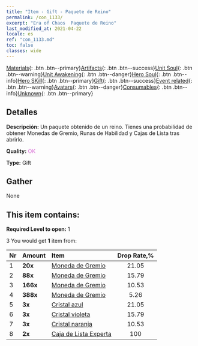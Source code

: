 ```yaml
---
title: "Item - Gift - Paquete de Reino"
permalink: /con_1133/
excerpt: "Era of Chaos  Paquete de Reino"
last_modified_at: 2021-04-22
locale: es
ref: "con_1133.md"
toc: false
classes: wide
---
```

 [Materials](/ItemsES/){: .btn .btn--primary}[Artifacts](/ItemsES/Artifacts/){: .btn .btn--success}[Unit Soul](/ItemsES/UnitSoul/){: .btn .btn--warning}[Unit Awakening](/ItemsES/UnitAwakening/){: .btn .btn--danger}[Hero Soul](/ItemsES/HeroSoul/){: .btn .btn--info}[Hero SKill](/ItemsES/HeroSkill/){: .btn .btn--primary}[Gift](/ItemsES/Gift/){: .btn .btn--success}[Event related](/ItemsES/Events/){: .btn .btn--warning}[Avatars](/ItemsES/Avatars/){: .btn .btn--danger}[Consumables](/ItemsES/Consumables/){: .btn .btn--info}[Unknown](/ItemsES/Unknown/){: .btn .btn--primary}

## Detalles
 **Descripción:** Un paquete obtenido de un reino. Tienes una probabilidad de obtener Monedas de Gremio, Runas de Habilidad y Cajas de Lista tras abrirlo.

 **Quality:** <span style="color: #DA70D6">OK</span>

 **Type:** Gift

## Gather

  None

## This item contains:

 **Required Level to open:** 1

 3 You would get **1** item  from:

  | Nr | Amount |     Item    | Drop Rate,% |
  |:---|:-------|:------------|:---------:|
  | 1 |  **20x** | [Moneda de Gremio](/es/Items/con_896/) | 21.05 | 
  | 2 |  **88x** | [Moneda de Gremio](/es/Items/con_896/) | 15.79 | 
  | 3 |  **166x** | [Moneda de Gremio](/es/Items/con_896/) | 10.53 | 
  | 4 |  **388x** | [Moneda de Gremio](/es/Items/con_896/) | 5.26 | 
  | 5 |  **3x** | [Cristal azul](/es/Items/con_716/) | 21.05 | 
  | 6 |  **3x** | [Cristal violeta](/es/Items/con_720/) | 15.79 | 
  | 7 |  **3x** | [Cristal naranja](/es/Items/con_730/) | 10.53 | 
  | 8 |  **2x** | [Caja de Lista Experta](/es/Items/con_760/) | 100 | 
